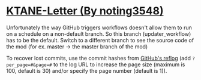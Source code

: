 # [KTANE-Letter (By noting3548)](https://github.com/noting3548/KTANE-Letter)

Unfortunately the way GitHub triggers workflows doesn't allow them to run on a schedule on a non-default branch. So this branch (updater_workflow) has to be the default. Switch to a different branch to see the source code of the mod (for ex. master -> the master branch of the mod)

To recover lost commits, use the commit hashes from [GitHub's reflog](https://api.github.com/repos/KtaneModules/KTANE-Letter-noting3548/events) (add `?per_page=#&page=#` to the log URL to increase the page size (maximum is 100, default is 30) and/or specify the page number (default is 1)).
